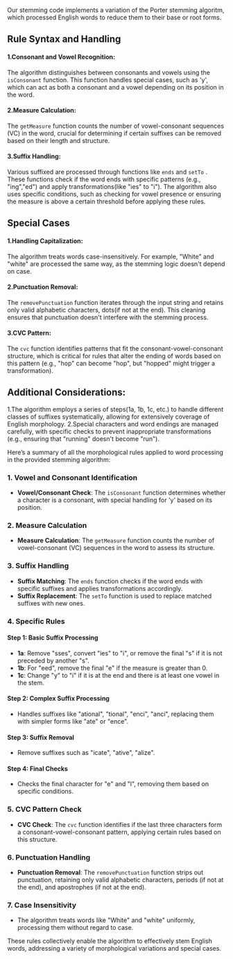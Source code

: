 Our stemming code implements a variation of the Porter stemming algoritm, which processed English words to reduce them to their base or root forms.
## Rule Syntax and Handling
#### 1.Consonant and Vowel Recognition:
The algorithm distinguishes between consonants and vowels using the `isConsonant` function. This function handles special cases, such as 'y', which can act as both a consonant and a vowel depending on its position in the word.
#### 2.Measure Calculation:
The `getMeasure` function counts the number of vowel-consonant sequences (VC) in the word, crucial for determining if certain suffixes can be removed based on their length and structure.
#### 3.Suffix Handling:
Various suffixed are processed through functions like `ends` and `setTo` . These functions check if the word ends with specific patterns (e.g., "ing","ed") and apply transformations(like "ies" to "i"). The algorithm also uses specific conditions, such as checking for vowel presence or ensuring the measure is above a certain threshold before applying these rules.
## Special Cases
#### 1.Handling Capitalization: 
The algorithm treats words case-insensitively. For example, "White" and "white" are processed the same way, as the stemming logic doesn't depend on case.
#### 2.Punctuation Removal:
The `removePunctuation` function iterates through the input string and retains only valid alphabetic characters, dots(if not at the end). This cleaning ensures that punctuation doesn't interfere with the stemming process.
#### 3.CVC Pattern:
The `cvc` function identifies patterns that fit the consonant-vowel-consonant structure, which is critical for rules that alter the ending of words based on this pattern (e.g., "hop" can become "hop", but "hopped" might trigger a transformation).
## Additional Considerations:
1.The algorithm employs a series of steps(1a, 1b, 1c, etc.) to handle different classes of suffixes systematically, allowing for extensively coverage of English morphology.
2.Special characters and word endings are managed carefully, with specific checks to prevent inappropriate transformations (e.g., ensuring that "running" doesn't become "run").

Here’s a summary of all the morphological rules applied to word processing in the provided stemming algorithm:

### 1. Vowel and Consonant Identification
- **Vowel/Consonant Check**: The `isConsonant` function determines whether a character is a consonant, with special handling for 'y' based on its position.

### 2. Measure Calculation
- **Measure Calculation**: The `getMeasure` function counts the number of vowel-consonant (VC) sequences in the word to assess its structure.

### 3. Suffix Handling
- **Suffix Matching**: The `ends` function checks if the word ends with specific suffixes and applies transformations accordingly.
- **Suffix Replacement**: The `setTo` function is used to replace matched suffixes with new ones.

### 4. Specific Rules
#### Step 1: Basic Suffix Processing
- **1a**: Remove "sses", convert "ies" to "i", or remove the final "s" if it is not preceded by another "s".
- **1b**: For "eed", remove the final "e" if the measure is greater than 0.
- **1c**: Change "y" to "i" if it is at the end and there is at least one vowel in the stem.

#### Step 2: Complex Suffix Processing
- Handles suffixes like "ational", "tional", "enci", "anci", replacing them with simpler forms like "ate" or "ence".

#### Step 3: Suffix Removal
- Remove suffixes such as "icate", "ative", "alize".

#### Step 4: Final Checks
- Checks the final character for "e" and "l", removing them based on specific conditions.

### 5. CVC Pattern Check
- **CVC Check**: The `cvc` function identifies if the last three characters form a consonant-vowel-consonant pattern, applying certain rules based on this structure.

### 6. Punctuation Handling
- **Punctuation Removal**: The `removePunctuation` function strips out punctuation, retaining only valid alphabetic characters, periods (if not at the end), and apostrophes (if not at the end).

### 7. Case Insensitivity
- The algorithm treats words like "White" and "white" uniformly, processing them without regard to case.

These rules collectively enable the algorithm to effectively stem English words, addressing a variety of morphological variations and special cases.